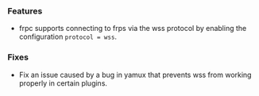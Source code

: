 ### Features

* frpc supports connecting to frps via the wss protocol by enabling the configuration `protocol = wss`.

### Fixes

* Fix an issue caused by a bug in yamux that prevents wss from working properly in certain plugins.
